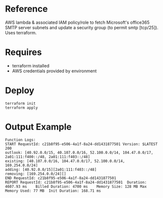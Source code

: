 # Reference
AWS lambda & associated IAM policy/role to fetch Microsoft's office365 SMTP server subnets and update a security group (to permit smtp [tcp/25]). Uses terraform.

# Requires
- terraform installed
- AWS credentials provided by environment

# Deploy
```
terraform init
terraform apply
```

# Output Example
```
Function Logs:
START RequestId: c21b8f95-e506-4a1f-8a24-dd1431877501 Version: $LATEST
200
outlook: [40.92.0.0/15, 40.107.0.0/16, 52.100.0.0/14, 104.47.0.0/17, 2a01:111:f400::/48, 2a01:111:f403::/48]
existing: [40.107.0.0/16, 104.47.0.0/17, 52.100.0.0/14, 169.254.0.0/24]
adding: [40.92.0.0/15][2a01:111:f403::/48]
removing: [169.254.0.0/24][]
END RequestId: c21b8f95-e506-4a1f-8a24-dd1431877501
REPORT RequestId: c21b8f95-e506-4a1f-8a24-dd1431877501	Duration: 4607.93 ms	Billed Duration: 4700 ms	Memory Size: 128 MB	Max Memory Used: 77 MB	Init Duration: 168.71 ms	
```
